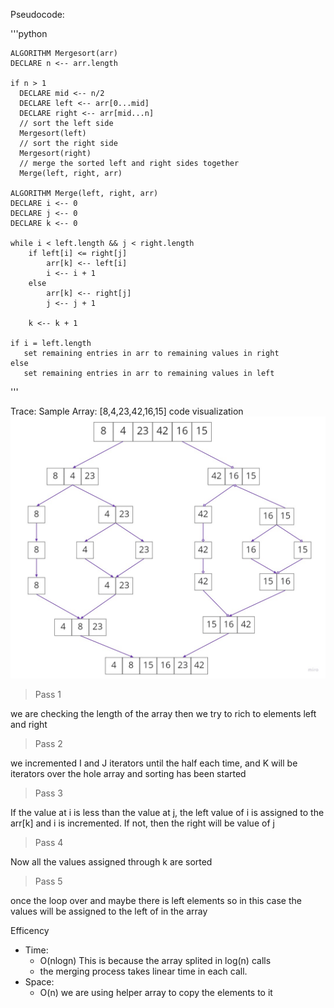 Pseudocode:

'''python

    ALGORITHM Mergesort(arr)
    DECLARE n <-- arr.length

    if n > 1
      DECLARE mid <-- n/2
      DECLARE left <-- arr[0...mid]
      DECLARE right <-- arr[mid...n]
      // sort the left side
      Mergesort(left)
      // sort the right side
      Mergesort(right)
      // merge the sorted left and right sides together
      Merge(left, right, arr)

    ALGORITHM Merge(left, right, arr)
    DECLARE i <-- 0
    DECLARE j <-- 0
    DECLARE k <-- 0

    while i < left.length && j < right.length
        if left[i] <= right[j]
            arr[k] <-- left[i]
            i <-- i + 1
        else
            arr[k] <-- right[j]
            j <-- j + 1

        k <-- k + 1

    if i = left.length
       set remaining entries in arr to remaining values in right
    else
       set remaining entries in arr to remaining values in left

'''

Trace:
Sample Array: [8,4,23,42,16,15]
code visualization
![whiteboard](trace.jpg)
> Pass 1

we are checking the length of the array then we try to rich to elements left and right 
> Pass 2 

we incremented I and J iterators until the half each time, and K will be iterators over the hole array and sorting has been started

> Pass 3

If the value at i is less than the value at j, the left value of i is assigned to the arr[k] and i is incremented. If not, then the right will be value of j
> Pass 4

Now all the values assigned through k are sorted
> Pass 5

once the loop over and maybe there is left elements so in this case the values will be assigned to the left of in the array

Efficency
* Time: 
    - O(nlogn) This is because the array splited in log(n) calls 
    - the merging process takes linear time in each call.
* Space: 
  - O(n) we are using helper array to copy the elements to it
